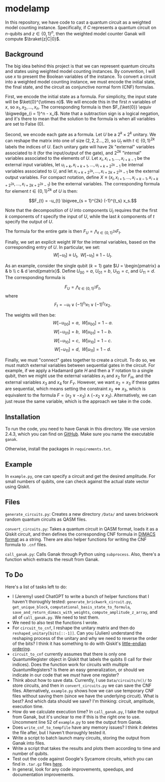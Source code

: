 # modelamp

In this repository, we have code to cast a quantum circuit as a weighted model counting instance. Specifically, if $C$ represents a quantum circuit on $n$-qubits and $z \in \left\{0,1\right\}^n$, then the weighted model counter Ganak will compute $\braket{z|C|0}$.

## Background

The big idea behind this project is that we can represent quantum circuits and states using weighted model counting instances. By convention, I will use $x$ to present the Boolean variables of the instance. To convert a circuit into a weighted model counting instance, we must encode the initial state, the final state, and the circuit as conjunctive normal form (CNF) formulas.

First, we encode the initial state as a formula. For simplicity, the input state will be $\ket{0}^{\otimes n}$. We will encode this in the first $n$ variables of $x$, so $x_1, x_2, \ldots, x_n$. The corresponding formula is then $F_{\ket{0}} \equiv \bigwedge_{i = 1}^n - x_i$. Note that a subtraction sign is a logical negation, and it's there to mean that the solution to the formula is when all variables are set to False (0).

Second, we encode each gate as a formula. Let $U$ be a $2^k \times 2^k$ unitary. We can reshape the matrix into one of size $(2,2,2\ldots,2)$, so $U_{t}$ with $t \in \left\{0,1\right\}^{2k}$ labels the indices of $U$. Each unitary gate will have $2k$ "external" variables associated to it (for the input/output of the gate), and $2^{2k}$ "internal" variables associated to the elements of $U$. Let $x_{i}, x_{i+1}, \ldots, x_{i+k-1}$ be the external input variables, let $u_{i+k}, x_{i+k+1}, \ldots, u_{i+k+2^{2k}-1}$ be internal variables associated to $U$, and let $x_{i+k+2^{2k}}, \ldots, x_{i+2k+2^{2k}-1}$ be the external output variables. For compact notation, define $X \equiv \left(x_{i}, x_{i+1}, \ldots, x_{i+k-1}, x_{i+k+2^{2k}}, \ldots, x_{i+2k+2^{2k}-1} \right)$ be the external variables. The corresponding formula for element $t \in \left\{0,1\right\}^{2k}$ of $U$ is then:

$$F_{t} = -u_{t} \bigvee_{s = 1}^{2k} (-1)^{t_s} x_s.$$

Note that the decomposition of $U$ into components $U_t$ requires that the first $k$ components of $t$ specify the input of $U$, while the last $k$ components of $t$ specify the output of $U$.

The formula for the entire gate is then $F_U = \bigwedge_{t \in \left\{0,1\right\}^{2k}} F_t$.

Finally, we set an explicit weight $W$ for the internal variables, based on the corresponding entry of $U$. In particular, we set:
$$W[-u_t] \equiv U_{t}, \,\,\, W[-u_t] \equiv 1 - U_{t}.$$

As an example, consider the single qubit ($k = 1$) gate $U = \begin{pmatrix} a & b \\ c & d \end{pmatrix}$. Define $U_{00} = a$, $U_{01} = b$, $U_{10} = c$, and $U_{11} = d$. The corresponding formula is

$$F_U = \bigwedge_{t \in \left\{0,1\right\}^2} F_{t},$$
where
$$F_{t} = -u_{t} \lor (-1)^{t_1} x_1 \lor (-1)^{t_2} x_2.$$

The weights will then be:
$$W[-u_{00}] = a, \,\,\, W[u_{00}] = 1 - a.$$
$$W[-u_{01}] = b, \,\,\, W[u_{01}] = 1 - b.$$
$$W[-u_{10}] = c, \,\,\, W[u_{10}] = 1 - c.$$
$$W[-u_{11}] = d, \,\,\, W[u_{11}] = 1 - d.$$

Finally, we must "connect" gates together to create a circuit. To do so, we must match external variables between sequential gates in the circuit. For example, if we apply a Hadamard gate $H$ and then a $Y$ rotation to a single qubit, then we might use the external variables $x_1$ and $x_2$ for $F_H$, and the external variables $x_3$ and $x_4$ for $F_Y$. However, we want $x_2 = x_3$ if these gates are sequential, which means setting the constraint $x_2 \iff x_3$, which is equivalent to the formula $F = (x_2 \lor -x_3) \land (-x_2 \lor x_3)$. Alternatively, we can just reuse the same variable, which is the approach we take in the code.

## Installation

To run the code, you need to have Ganak in this directory. We use version 2.4.3, which you can find on [GitHub](https://github.com/meelgroup/ganak/releases/tag/release%2F2.4.3). Make sure you name the executable `ganak`.

Otherwise, install the packages in `requirements.txt`.

## Example

In `example.py`, one can specify a circuit and get the desired amplitude. For small numbers of qubits, one can check against the actual state vector using Qiskit.

## Files

`generate_circuits.py`: Creates a new directory `/Data/` and saves brickwork random quantum circuits as QASM files.

`convert_circuits.py`: Takes a quantum circuit in QASM format, loads it as a Qiskit circuit, and then defines the corresponding CNF formula in [DIMACS format](https://jix.github.io/varisat/manual/0.2.0/formats/dimacs.html) as a string. There are also helper functions for writing the CNF formula to `.cnf` files.

`call_ganak.py`: Calls Ganak through Python using `subprocess`. Also, there's a function which extracts the result from Ganak.


## To Do

Here's a list of tasks left to do:
- I (Jeremy) used ChatGPT to write a bunch of helper functions that I haven't thoroughly tested: `generate_brickwork_circuit.py`, `get_unique_block`, `computational_basis_state_to_formula`, `save_and_return_dimacs_with_weights`, `compute_amplitude_z_array`, and all of `call_ganak.py`. We need to test them.
- We need to also test the functions I wrote.
- For `circuit_to_cnf`, I reshape the unitary matrix and then do `reshaped_unitary[bits[::-1]]`. Can you (Julien) understand the reshaping process of the unitary and why we need to reverse the order of the bits? I think it has something to do with Qiskit's [little-endian ordering](https://docs.quantum.ibm.com/guides/bit-ordering).
- `circuit_to_cnf` currently assumes that there is only one QuantumRegister object in Qiskit that labels the qubits (I call for their indices). Does the function work for circuits with multiple QuantumRegisters? Is there an easy generalization, or should we indicate in our code that we *must* have one register?
- Think about how to save data. Currently, I use `Data/circuits/n()/` to store circuits, and then in `convert_circuits.py` we can save the CNF files. Alternatively, `example.py` shows how we can use temporary CNF files without saving them (since we have the underlying circuit). What is best? And which data should we save? I'm thinking: circuit, amplitude, execution time.
- How do we calculate execution time? In `call_ganak.py`, I take the output from Ganak, but it's unclear to me if this is the right one to use. Uncomment line 52 of `example.py` to see the output from Ganak.
- Does `write_cnf_to_tempfile` have any memory issues? I think it deletes the file after, but I haven't thoroughly tested it.
- Write a script to batch launch many circuits, storing the output from Ganak into files.
- Write a script that takes the results and plots them according to time and number of qubits.
- Test out the code against Google's Sycamore circuits, which you can find in `.tar.gz` files [here](https://datadryad.org/dataset/doi:10.5061/dryad.k6t1rj8).
- In general, look for any code improvements, speedups, and documentation improvements.